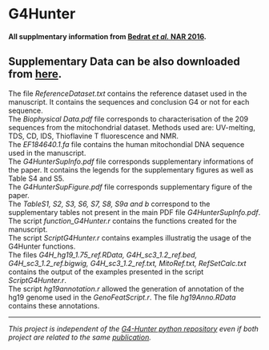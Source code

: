 # G4Hunter
#### All supplmentary information from [Bedrat _et al._ NAR 2016][paper ref].  
Supplementary Data can be also downloaded from [here](http://www.ncbi.nlm.nih.gov/pmc/articles/PMC4770238/bin/supp_44_4_1746__index.html).  
--------------------------------------------------------------------------
The file _ReferenceDataset.txt_ contains the reference dataset used in the manuscript. It contains the sequences and conclusion G4 or not for each sequence.  
The _Biophysical Data.pdf_ file corresponds to characterisation of the 209 sequences from the mitochondrial dataset. Methods used are: UV-melting, TDS, CD, IDS, Thioflavine T fluorescence and NMR.  
The _EF184640.1.fa_ file contains the human mitochondial DNA sequence used in the manuscript.  
The _G4HunterSupInfo.pdf_ file corresponds supplementary informations of the paper. It contains the legends for the supplementary figures as well as Table S4 and S5.  
The _G4HunterSupFigure.pdf_ file corresponds supplementary figure of the paper.  
The _TableS1, S2, S3, S6, S7, S8, S9a and b_ correspond to the supplementary tables not present in the main PDF file _G4HunterSupInfo.pdf_.  
The script *_function_G4Hunter.r_* contains the functions created for the manuscript.  
The script *_ScriptG4Hunter.r_* contains examples illustratig the usage of the G4Hunter functions.  
The files _G4H_hg19_1.75_ref.RData, G4H_sc3_1.2_ref.bed, G4H_sc3_1.2_ref.bigwig, G4H_sc3_1.2_ref.txt, MitoRef.txt, RefSetCalc.txt_ contains the output of the examples presented in the script *_ScriptG4Hunter.r_*.  
The script *_hg19annotation.r_* allowed the generation of annotation of the hg19 genome used in the *_GenoFeatScript.r_*. The file _hg19Anno.RData_ contains these annotations.

--------------------------------------------------------------------------
_This project is independent of the [G4-Hunter python repository](https://github.com/AnimaTardeb/G4-Hunter) even if both project are related to the same [publication][paper ref]._


[paper ref]:http://doi.org/10.1093/nar/gkw006
